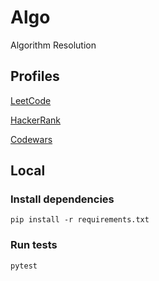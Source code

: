 # Algo

Algorithm Resolution

## Profiles

<a href="https://leetcode.com/caiopeternela/" target="_blank">LeetCode</a>

<a href="https://www.hackerrank.com/caiopeternela" target="_blank">HackerRank</a>

<a href="https://www.codewars.com/users/caiopeternela" target="_blank">Codewars</a>

## Local

### Install dependencies
```
pip install -r requirements.txt
```
### Run tests
```
pytest
```